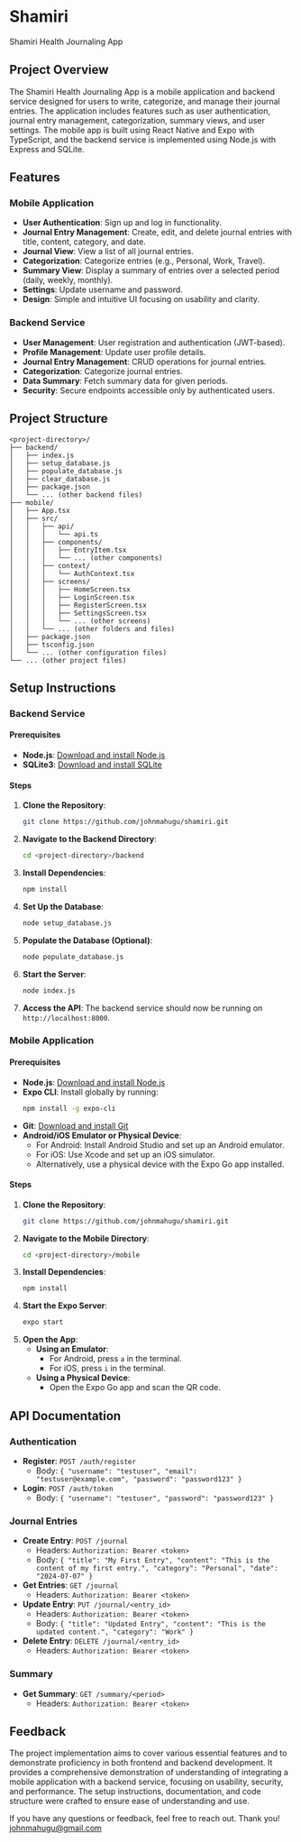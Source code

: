 # Shamiri 
Shamiri Health Journaling App

## Project Overview

The Shamiri Health Journaling App is a mobile application and backend service designed for users to write, categorize, and manage their journal entries. The application includes features such as user authentication, journal entry management, categorization, summary views, and user settings. The mobile app is built using React Native and Expo with TypeScript, and the backend service is implemented using Node.js with Express and SQLite.

## Features

### Mobile Application
- **User Authentication**: Sign up and log in functionality.
- **Journal Entry Management**: Create, edit, and delete journal entries with title, content, category, and date.
- **Journal View**: View a list of all journal entries.
- **Categorization**: Categorize entries (e.g., Personal, Work, Travel).
- **Summary View**: Display a summary of entries over a selected period (daily, weekly, monthly).
- **Settings**: Update username and password.
- **Design**: Simple and intuitive UI focusing on usability and clarity.

### Backend Service
- **User Management**: User registration and authentication (JWT-based).
- **Profile Management**: Update user profile details.
- **Journal Entry Management**: CRUD operations for journal entries.
- **Categorization**: Categorize journal entries.
- **Data Summary**: Fetch summary data for given periods.
- **Security**: Secure endpoints accessible only by authenticated users.

## Project Structure

```
<project-directory>/
├── backend/
│   ├── index.js
│   ├── setup_database.js
│   ├── populate_database.js
│   ├── clear_database.js
│   ├── package.json
│   └── ... (other backend files)
├── mobile/
│   ├── App.tsx
│   ├── src/
│   │   ├── api/
│   │   │   └── api.ts
│   │   ├── components/
│   │   │   ├── EntryItem.tsx
│   │   │   └── ... (other components)
│   │   ├── context/
│   │   │   └── AuthContext.tsx
│   │   ├── screens/
│   │   │   ├── HomeScreen.tsx
│   │   │   ├── LoginScreen.tsx
│   │   │   ├── RegisterScreen.tsx
│   │   │   ├── SettingsScreen.tsx
│   │   │   └── ... (other screens)
│   │   └── ... (other folders and files)
│   ├── package.json
│   ├── tsconfig.json
│   └── ... (other configuration files)
└── ... (other project files)
```

## Setup Instructions

### Backend Service

#### Prerequisites
- **Node.js**: [Download and install Node.js](https://nodejs.org/)
- **SQLite3**: [Download and install SQLite](https://www.sqlite.org/)

#### Steps
1. **Clone the Repository**:
   ```bash
   git clone https://github.com/johnmahugu/shamiri.git
   ```
2. **Navigate to the Backend Directory**:
   ```bash
   cd <project-directory>/backend
   ```
3. **Install Dependencies**:
   ```bash
   npm install
   ```
4. **Set Up the Database**:
   ```bash
   node setup_database.js
   ```
5. **Populate the Database (Optional)**:
   ```bash
   node populate_database.js
   ```
6. **Start the Server**:
   ```bash
   node index.js
   ```
7. **Access the API**: The backend service should now be running on `http://localhost:8000`.

### Mobile Application

#### Prerequisites
- **Node.js**: [Download and install Node.js](https://nodejs.org/)
- **Expo CLI**: Install globally by running:
  ```bash
  npm install -g expo-cli
  ```
- **Git**: [Download and install Git](https://git-scm.com/)
- **Android/iOS Emulator or Physical Device**:
  - For Android: Install Android Studio and set up an Android emulator.
  - For iOS: Use Xcode and set up an iOS simulator.
  - Alternatively, use a physical device with the Expo Go app installed.

#### Steps
1. **Clone the Repository**:
   ```bash
   git clone https://github.com/johnmahugu/shamiri.git
   ```
2. **Navigate to the Mobile Directory**:
   ```bash
   cd <project-directory>/mobile
   ```
3. **Install Dependencies**:
   ```bash
   npm install
   ```
4. **Start the Expo Server**:
   ```bash
   expo start
   ```
5. **Open the App**:
   - **Using an Emulator**:
     - For Android, press `a` in the terminal.
     - For iOS, press `i` in the terminal.
   - **Using a Physical Device**:
     - Open the Expo Go app and scan the QR code.

## API Documentation

### Authentication
- **Register**: `POST /auth/register`
  - Body: `{ "username": "testuser", "email": "testuser@example.com", "password": "password123" }`
- **Login**: `POST /auth/token`
  - Body: `{ "username": "testuser", "password": "password123" }`

### Journal Entries
- **Create Entry**: `POST /journal`
  - Headers: `Authorization: Bearer <token>`
  - Body: `{ "title": "My First Entry", "content": "This is the content of my first entry.", "category": "Personal", "date": "2024-07-07" }`
- **Get Entries**: `GET /journal`
  - Headers: `Authorization: Bearer <token>`
- **Update Entry**: `PUT /journal/<entry_id>`
  - Headers: `Authorization: Bearer <token>`
  - Body: `{ "title": "Updated Entry", "content": "This is the updated content.", "category": "Work" }`
- **Delete Entry**: `DELETE /journal/<entry_id>`
  - Headers: `Authorization: Bearer <token>`

### Summary
- **Get Summary**: `GET /summary/<period>`
  - Headers: `Authorization: Bearer <token>`

## Feedback

The project implementation aims to cover various essential features and to demonstrate proficiency in both frontend and backend development. It provides a comprehensive demonstration of understanding of integrating a mobile application with a backend service, focusing on usability, security, and performance. The setup instructions, documentation, and code structure were crafted to ensure ease of understanding and use. 

If you have any questions or feedback, feel free to reach out. Thank you! johnmahugu@gmail.com
